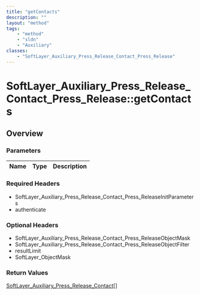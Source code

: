 ```yaml
---
title: "getContacts"
description: ""
layout: "method"
tags:
    - "method"
    - "sldn"
    - "Auxiliary"
classes:
    - "SoftLayer_Auxiliary_Press_Release_Contact_Press_Release"
---
```

# SoftLayer_Auxiliary_Press_Release_Contact_Press_Release::getContacts
## Overview 


### Parameters 
|Name | Type | Description |
| --- | --- | --- |


### Required Headers
* SoftLayer_Auxiliary_Press_Release_Contact_Press_ReleaseInitParameters
* authenticate

### Optional Headers
* SoftLayer_Auxiliary_Press_Release_Contact_Press_ReleaseObjectMask
* SoftLayer_Auxiliary_Press_Release_Contact_Press_ReleaseObjectFilter
* resultLimit
* SoftLayer_ObjectMask

### Return Values
<a href='/reference/datatypes/SoftLayer_Auxiliary_Press_Release_Contact'>SoftLayer_Auxiliary_Press_Release_Contact[] </a>


